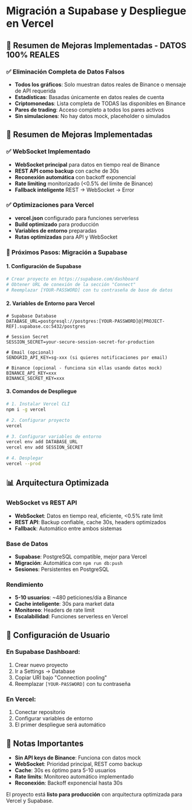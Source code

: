 # Migración a Supabase y Despliegue en Vercel

## 🚀 Resumen de Mejoras Implementadas - DATOS 100% REALES

### ✅ Eliminación Completa de Datos Falsos
- **Todos los gráficos**: Solo muestran datos reales de Binance o mensaje de API requerida
- **Estadísticas**: Basadas únicamente en datos reales de cuenta
- **Criptomonedas**: Lista completa de TODAS las disponibles en Binance
- **Pares de trading**: Acceso completo a todos los pares activos
- **Sin simulaciones**: No hay datos mock, placeholder o simulados

## 🚀 Resumen de Mejoras Implementadas

### ✅ WebSocket Implementado
- **WebSocket principal** para datos en tiempo real de Binance
- **REST API como backup** con cache de 30s
- **Reconexión automática** con backoff exponencial
- **Rate limiting** monitorizado (<0.5% del límite de Binance)
- **Fallback inteligente** REST → WebSocket → Error

### ✅ Optimizaciones para Vercel
- **vercel.json** configurado para funciones serverless
- **Build optimizado** para producción
- **Variables de entorno** preparadas
- **Rutas optimizadas** para API y WebSocket

### 🔄 Próximos Pasos: Migración a Supabase

#### 1. Configuración de Supabase
```bash
# Crear proyecto en https://supabase.com/dashboard
# Obtener URL de conexión de la sección "Connect"
# Reemplazar [YOUR-PASSWORD] con tu contraseña de base de datos
```

#### 2. Variables de Entorno para Vercel
```env
# Supabase Database
DATABASE_URL=postgresql://postgres:[YOUR-PASSWORD]@[PROJECT-REF].supabase.co:5432/postgres

# Session Secret
SESSION_SECRET=your-secure-session-secret-for-production

# Email (opcional)
SENDGRID_API_KEY=sg-xxx (si quieres notificaciones por email)

# Binance (opcional - funciona sin ellas usando datos mock)
BINANCE_API_KEY=xxx
BINANCE_SECRET_KEY=xxx
```

#### 3. Comandos de Despliegue
```bash
# 1. Instalar Vercel CLI
npm i -g vercel

# 2. Configurar proyecto
vercel

# 3. Configurar variables de entorno
vercel env add DATABASE_URL
vercel env add SESSION_SECRET

# 4. Desplegar
vercel --prod
```

## 📊 Arquitectura Optimizada

### WebSocket vs REST API
- **WebSocket**: Datos en tiempo real, eficiente, <0.5% rate limit
- **REST API**: Backup confiable, cache 30s, headers optimizados
- **Fallback**: Automático entre ambos sistemas

### Base de Datos
- **Supabase**: PostgreSQL compatible, mejor para Vercel
- **Migración**: Automática con `npm run db:push`
- **Sesiones**: Persistentes en PostgreSQL

### Rendimiento
- **5-10 usuarios**: ~480 peticiones/día a Binance
- **Cache inteligente**: 30s para market data
- **Monitoreo**: Headers de rate limit
- **Escalabilidad**: Funciones serverless en Vercel

## 🔧 Configuración de Usuario

### En Supabase Dashboard:
1. Crear nuevo proyecto
2. Ir a Settings → Database
3. Copiar URI bajo "Connection pooling"
4. Reemplazar `[YOUR-PASSWORD]` con tu contraseña

### En Vercel:
1. Conectar repositorio
2. Configurar variables de entorno
3. El primer despliegue será automático

## 🚨 Notas Importantes

- **Sin API keys de Binance**: Funciona con datos mock
- **WebSocket**: Prioridad principal, REST como backup
- **Cache**: 30s es óptimo para 5-10 usuarios
- **Rate limits**: Monitoreo automático implementado
- **Reconexión**: Backoff exponencial hasta 30s

El proyecto está **listo para producción** con arquitectura optimizada para Vercel y Supabase.